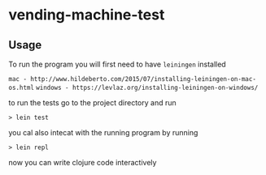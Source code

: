 # vending-machine-test

## Usage
To run the program you will first need to have `leiningen` installed 

`mac - http://www.hildeberto.com/2015/07/installing-leiningen-on-mac-os.html`
`windows - https://levlaz.org/installing-leiningen-on-windows/`

to run the tests go to the project directory and run

`> lein test`

you cal also intecat with the running program by running

`> lein repl`

now you can write clojure code interactively